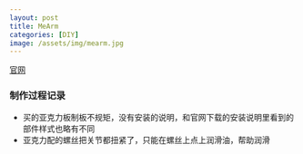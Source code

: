 ```yaml
---
layout: post
title: MeArm
categories: [DIY]
image: /assets/img/mearm.jpg
---
```


[官网](https://mearm.com)

### 制作过程记录

* 买的亚克力板制板不规矩，没有安装的说明，和官网下载的安装说明里看到的部件样式也略有不同
* 亚克力配的螺丝把关节都扭紧了，只能在螺丝上点上润滑油，帮助润滑
